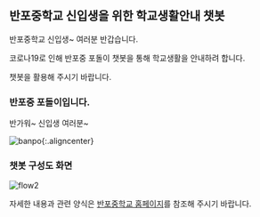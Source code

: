## 반포중학교 신입생을 위한 학교생활안내 챗봇

반포중학교 신입생~ 여러분 반갑습니다. 


코로나19로 인해 반포중 포돌이 챗봇을 통해 학교생활을 안내하려 합니다.


챗봇을 활용해 주시기 바랍니다.

### 반포중 포돌이입니다. 


반가워~ 신입생 여러분~

![banpo](https://user-images.githubusercontent.com/16274293/117557415-9759af00-b0ad-11eb-95f2-ebb501de428c.png){:.aligncenter}




### 챗봇 구성도 화면

![flow2](https://user-images.githubusercontent.com/16274293/117557591-6c705a80-b0af-11eb-8591-ab92110e21c6.png)




자세한 내용과 관련 양식은 [반포중학교 홈페이지](http://banpo.sen.ms.kr)를 참조해 주시기 바랍니다.


